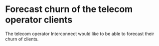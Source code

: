 # Forecast churn of the telecom operator clients

The telecom operator Interconnect would like to be able to forecast their churn of clients.
